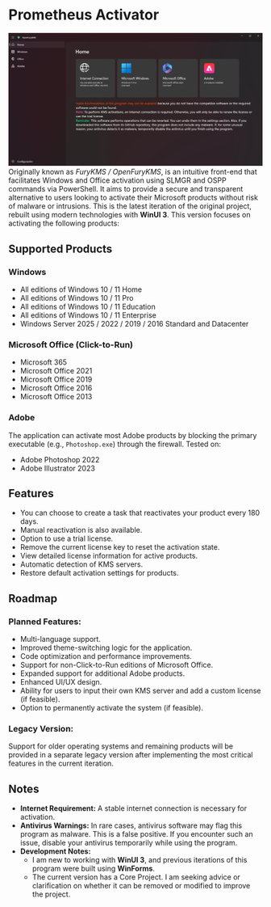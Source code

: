 # Prometheus Activator
![Screenshot](screenshot.png)
Originally known as *FuryKMS / OpenFuryKMS*, is an intuitive front-end that facilitates Windows and Office activation using SLMGR and OSPP commands via PowerShell. It aims to provide a secure and transparent alternative to users looking to activate their Microsoft products without risk of malware or intrusions.
This is the latest iteration of the original project, rebuilt using modern technologies with **WinUI 3**. This version focuses on activating the following products:

## Supported Products
### Windows
- All editions of Windows 10 / 11 Home
- All editions of Windows 10 / 11 Pro
- All editions of Windows 10 / 11 Education
- All editions of Windows 10 / 11 Enterprise
- Windows Server 2025 / 2022 / 2019 / 2016 Standard and Datacenter

### Microsoft Office (Click-to-Run)
- Microsoft 365
- Microsoft Office 2021
- Microsoft Office 2019
- Microsoft Office 2016
- Microsoft Office 2013

### Adobe
The application can activate most Adobe products by blocking the primary executable (e.g., `Photoshop.exe`) through the firewall. Tested on:

- Adobe Photoshop 2022
- Adobe Illustrator 2023

## Features
  - You can choose to create a task that reactivates your product every 180 days.
  - Manual reactivation is also available.
  - Option to use a trial license.
  - Remove the current license key to reset the activation state.
  - View detailed license information for active products.
  - Automatic detection of KMS servers.
  - Restore default activation settings for products.

## Roadmap
### Planned Features:
- Multi-language support.
- Improved theme-switching logic for the application.
- Code optimization and performance improvements.
- Support for non-Click-to-Run editions of Microsoft Office.
- Expanded support for additional Adobe products.
- Enhanced UI/UX design.
- Ability for users to input their own KMS server and add a custom license (if feasible).
- Option to permanently activate the system (if feasible).

### Legacy Version:
Support for older operating systems and remaining products will be provided in a separate legacy version after implementing the most critical features in the current iteration.

## Notes
- **Internet Requirement:** A stable internet connection is necessary for activation.
- **Antivirus Warnings:** In rare cases, antivirus software may flag this program as malware. This is a false positive. If you encounter such an issue, disable your antivirus temporarily while using the program.
- **Development Notes:**
  - I am new to working with **WinUI 3**, and previous iterations of this program were built using **WinForms**.
  - The current version has a Core Project. I am seeking advice or clarification on whether it can be removed or modified to improve the project.

